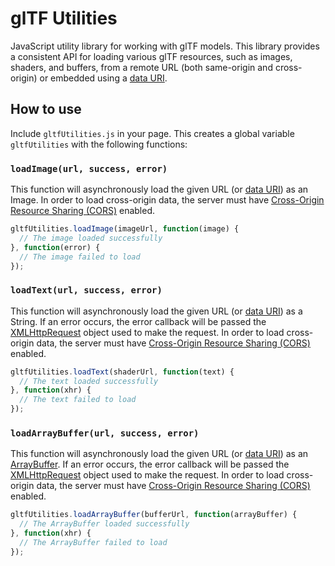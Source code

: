 # glTF Utilities

JavaScript utility library for working with glTF models.  This library provides a consistent API for loading various glTF resources, such as images, shaders, and buffers, from a remote URL (both same-origin and cross-origin) or embedded using a [data URI](https://developer.mozilla.org/en-US/docs/data_URIs).

## How to use

Include `gltfUtilities.js` in your page.  This creates a global variable `gltfUtilities` with the following functions:

### `loadImage(url, success, error)`

This function will asynchronously load the given URL (or [data URI](https://developer.mozilla.org/en-US/docs/data_URIs)) as an Image.  In order to load cross-origin data, the server must have [Cross-Origin Resource Sharing (CORS)](http://enable-cors.org/) enabled.

```javascript
gltfUtilities.loadImage(imageUrl, function(image) {
  // The image loaded successfully
}, function(error) {
  // The image failed to load
});
```

### `loadText(url, success, error)`

This function will asynchronously load the given URL (or [data URI](https://developer.mozilla.org/en-US/docs/data_URIs)) as a String.  If an error occurs, the error callback will be passed the [XMLHttpRequest](https://developer.mozilla.org/en-US/docs/Web/API/XMLHttpRequest) object used to make the request.  In order to load cross-origin data, the server must have [Cross-Origin Resource Sharing (CORS)](http://enable-cors.org/) enabled.

```javascript
gltfUtilities.loadText(shaderUrl, function(text) {
  // The text loaded successfully
}, function(xhr) {
  // The text failed to load
});
```

### `loadArrayBuffer(url, success, error)`

This function will asynchronously load the given URL (or [data URI](https://developer.mozilla.org/en-US/docs/data_URIs)) as an [ArrayBuffer](https://developer.mozilla.org/en-US/docs/Web/API/ArrayBuffer).  If an error occurs, the error callback will be passed the [XMLHttpRequest](https://developer.mozilla.org/en-US/docs/Web/API/XMLHttpRequest) object used to make the request.  In order to load cross-origin data, the server must have [Cross-Origin Resource Sharing (CORS)](http://enable-cors.org/) enabled.

```javascript
gltfUtilities.loadArrayBuffer(bufferUrl, function(arrayBuffer) {
  // The ArrayBuffer loaded successfully
}, function(xhr) {
  // The ArrayBuffer failed to load
});
```
